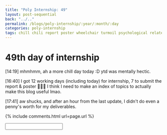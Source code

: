 ```yaml
---
title: "Poly Internship: 49"
layout: post-sequential
back: "../.."
permalink: /blogs/poly-internship/:year/:month/:day
categories: poly-internship
tags: chill chili report poster wheelchair turmoil psychological relate trusted individuals philosophical philosophy
---
```

# 49th day of internship

<span class="timestamp">[14:19]</span> mhmhmm, ah a more chill day today :D ytd was mentally hectic.

<span class="timestamp">[16:40]</span> I got 12 working days (including today) for internship, 7 to submit the report & poster 👩🏾‍🦽 I think I need to make an index of topics to actually make this blog useful lmao.

<span class="timestamp">[17:41]</span> aw shucks, and after an hour from the last update, I didn't do even a penny's worth for my deliverables.

{% include comments.html url=page.url %}

<input id="password-input" type="password" class="text-secret" onkeyup="unlock()" autocomplete="off">

<span class="disable-selection" id="truth" style="display:none;">A close friend is under psychological turmoil, and all I know to help them is to be there for them. I have no idea what they are going through, but they are going through a lot. I don't know how to relate, but i really want to help. <br><br>perhaps this is how most people felt when they want to try to help me.<br><br>but for now, i want to help my friend out. they identified me and 2 others as their most trusted individuals. in all honesty, i do not know how to help through text. For now, though, i have to remember that being a compassionate listener is much more important than giving advice.<br><br>its time to help a friend who helped me. that's called the mesh network of God.</span>
